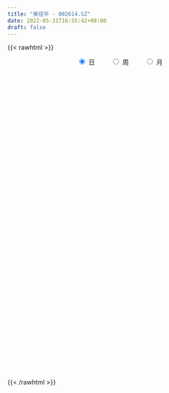 ```yaml
---
title: "奥佳华 - 002614.SZ"
date: 2022-05-31T16:55:42+08:00
draft: false
---
```

{{< rawhtml >}}
    <div style="text-align: center">
        <label style="padding: 1rem;"><input style="margin-right: .5rem" type="radio" name="period" value="D" checked onclick="period_change(this)">日</label>
        <label style="padding: 1rem;"><input style="margin-right: .5rem" type="radio" name="period" value="W" onclick="period_change(this)">周</label>
        <label style="padding: 1rem;"><input style="margin-right: .5rem" type="radio" name="period" value="M" onclick="period_change(this)">月</label>
    </div>
    <div id="chart" style="height: 700px;"></div> 
    <script type="text/javascript">
        const D_v = [51516.91,53398.23,68193.55,64692.44,48583.38,163886.85,151097.06,112701.0,107301.28,218787.84,115182.94,103708.82,97192.49,103940.55,154164.22,75100.57,95571.5,91355.43,123198.56,101485.16,179218.01,169782.7,394306.69,315150.46,219806.56,222566.42,186701.54,235138.9,170566.97,170158.69,104898.84,147258.91,213186.69,108700.97,103915.93,209056.5,174833.95,102468.85,137545.32,294042.04,158633.26,125524.93,123793.7,133792.5,161669.26,210548.99,147210.19,137206.49,140546.03,144910.82,133708.82,134359.73,191187.97,236053.65,128961.84,147399.89,158521.09,103867.26,173347.82,92528.08,61085.36,71955.39,103255.3,72164.12,43569.59,99623.94,98908.9,76818.96,46206.47,66964.9,101713.68,134972.16,93846.55,80646.0,78732.84,74612.4,61141.11,84321.13,62785.53,62782.49,51955.75,62654.89,92611.13,84050.93,58773.31,65501.9,42633.88,46638.8,66700.42,86074.58,70519.04,66648.87,33194.69,80019.84,70569.1,98892.05,56356.78,55273.32,44923.04,39323.94,56606.12,53820.03,51045.35,74138.86,92700.19,51815.0,266410.22,185224.18,81114.39,106926.06,95307.08,56082.26,73111.11,72924.89,55022.56,54200.0,59479.0,71129.24,59126.7,144194.75,137350.59,89130.71,82051.02,107978.58,100076.17,52033.4,59971.93,129535.38,77736.02,62869.29,53444.16,53297.42,55444.06,54065.17,80026.45,100549.69,95370.81,87932.84,86002.58,126152.48,66762.58,46616.06,48137.4,64244.65,64497.6,46383.48,49204.12,42563.25,35520.7,49225.51,236201.03,262799.77,110439.91,107552.76,108463.07,227369.73,125202.32,195175.63,99684.68,116510.76,62222.83,110288.2,99619.03,65027.31,84782.23,70445.29,58750.72,49935.12,50206.96,60069.0,36361.64,46080.39,34864.04,34608.0,30419.82,34908.85,67872.62,47267.57,23455.45,30826.01,29228.0,26576.0,69002.47,60091.85,61771.41,44249.66,51768.83,38910.93,55389.52,61342.43,31705.98,29128.0,34840.44,49357.98,59367.0,48257.92,33225.71,41711.5,28924.01,57175.52,56386.89,50927.55,41857.6,30154.31,40140.74,53551.12,35404.0,119079.28,74369.47,47576.0,51691.39,42369.06,34359.89,53317.97,50680.0,38777.0,55731.0,52460.25,49838.0,39989.65,33870.2,31051.31,37791.0,99253.15,56828.85,85463.87,120208.53,71855.58,73986.04,81952.17,146404.02,65928.58,57533.04,278700.73,160096.27,151833.2,114163.74,79796.0,70172.84,63973.0,112671.94,146432.93,109656.36,93587.1,142869.5,54341.52,86103.5,67107.31,76284.52,133929.19]
const D_histogram = [0.0,-0.0012252991,0.0152981195,0.0346677162,0.0467241061,0.150684421,0.172923044,0.1842254239,0.2061232523,0.2607284881,0.2480805915,0.2512216627,0.2555189727,0.233274536,0.2405625601,0.2303564293,0.2055066336,0.1483109253,0.0568899505,0.0139016692,0.0644122356,0.1122744326,0.2326248197,0.3337386679,0.3927260082,0.3751754008,0.3226402988,0.3000378031,0.2185527691,0.202386265,0.1752413884,0.1004001888,0.0215094362,-0.0219904314,-0.0760580921,-0.178650263,-0.2677276079,-0.3381276111,-0.4200503569,-0.5125651955,-0.5503135818,-0.5812688038,-0.6025616688,-0.6116137458,-0.6142010292,-0.6395103028,-0.6682742173,-0.6881697148,-0.6494409824,-0.6046715814,-0.5398539542,-0.4597175561,-0.362053996,-0.3026204946,-0.2443412182,-0.2034383383,-0.1092728647,-0.0325508548,0.0489715928,0.0878978753,0.1138774961,0.1356667107,0.1312205284,0.1336472978,0.1337980528,0.1032872253,0.1342987375,0.1477965858,0.152961432,0.1307454725,0.100849741,0.0422506814,0.0110943852,-0.0006406907,-0.005125663,0.0068781591,0.0261085394,0.0580288256,0.0844059293,0.0866584645,0.088242001,0.0805067045,0.077618647,0.0642011247,0.0515120334,0.0299802198,0.0095057346,0.0024369993,-0.0094063796,0.0028650612,-0.0036284732,-0.0289185622,-0.0264481086,-0.0171068245,-0.0002210716,-0.0244061389,-0.0182482154,-0.014891572,-0.0115820242,0.0056992868,0.0142071858,0.0093539971,0.0006671224,0.0238737345,0.0036476015,0.0021782742,-0.0705404255,-0.1334834145,-0.1540845399,-0.1313290319,-0.1272132356,-0.0984003926,-0.054781412,-0.0145036676,0.0191445057,0.0492868451,0.0792280109,0.1085310056,0.1221084232,0.1574501194,0.1937683798,0.201888046,0.1871398972,0.2057898531,0.2082331763,0.2023791695,0.1850181478,0.1910869979,0.1686232992,0.1352276138,0.1068757501,0.0940130446,0.0691611599,0.0459361878,0.0131587124,0.0043853049,0.0197224883,0.0327046512,0.0471570705,0.0604278551,0.0592015334,0.0463610796,0.0329605873,0.0056816679,-0.0270345939,-0.0349170335,-0.026741321,-0.026718106,-0.0342020194,-0.0176178492,0.0685971014,0.0977976331,0.1030383355,0.105062337,0.1121083165,0.1278291179,0.1238762293,0.1333632847,0.1233951128,0.0756279332,0.0483459731,0.0462960916,0.0151482563,0.0005841582,-0.0329708964,-0.0513678335,-0.088098264,-0.1065094069,-0.1356132682,-0.1628133016,-0.17471267,-0.2043094036,-0.2103705045,-0.1854962782,-0.1525796495,-0.118456963,-0.0912491459,-0.0880561885,-0.0814195121,-0.0740183943,-0.0614370734,-0.0467410572,-0.0436938756,-0.0141592199,0.0039961024,0.0171406322,0.0079539193,0.0024646395,-0.0151988105,-0.0290661092,-0.0256061017,-0.0243381508,-0.0275247648,-0.0480474208,-0.0800949612,-0.1076564727,-0.1030255531,-0.082532678,-0.0757541406,-0.1091333128,-0.0998433474,-0.0708396795,-0.0394478099,-0.0118098085,0.0126660777,0.032003746,0.0359554769,0.0478242948,0.0411540627,0.0323478136,0.0447481541,0.0543018991,0.0626785459,0.0752684271,0.0619834451,0.0471905057,0.0216542248,0.016519679,-0.0045181101,-0.0061074767,-0.0064820761,-0.0005214986,0.0127872312,0.0336698729,0.03351378,0.0514819591,0.0145291688,-0.0278715567,-0.047398878,-0.0569972798,-0.0406642552,-0.0193075337,-0.0106386309,0.0099543829,0.0116854865,0.0150190374,0.0326773343,0.0453972541,0.0462552726,0.040140727,0.0501917397,0.0543472845,0.058160998,0.0706560107,0.0447057036,0.0396002704,0.0471311107,0.0466871016,0.0553162355,0.0885501056]
const D_fast = [0.0,-0.0015316239,0.0188163245,0.0468528503,0.0705902667,0.2122216868,0.2776910708,0.3350498068,0.4084784482,0.5282658061,0.5776380574,0.6435845442,0.7117615974,0.7478357947,0.8152644588,0.8626474353,0.8891742981,0.869056321,0.7918578339,0.7523449699,0.8189585952,0.8948894003,1.0733959924,1.2579445076,1.4151133499,1.4913565927,1.5194815654,1.5718885205,1.5450416788,1.5794717409,1.5961372114,1.546396059,1.4728826655,1.42388519,1.3508030062,1.2035482696,1.0475390227,0.8926071168,0.7056717817,0.4850156442,0.3096888625,0.1334164396,-0.0385168426,-0.2004723561,-0.3566098968,-0.5417967461,-0.7376292149,-0.9295671411,-1.0531986543,-1.1595971486,-1.22974301,-1.264536001,-1.2573859398,-1.273607562,-1.2764135902,-1.2863702949,-1.2195230375,-1.1509387413,-1.0571733954,-0.9962726441,-0.9418236493,-0.8861177571,-0.8577588073,-0.8219202134,-0.7883199452,-0.7930089664,-0.7284227697,-0.677975775,-0.6345705708,-0.6241001622,-0.6287834584,-0.6768198477,-0.7052025476,-0.7170977962,-0.7228641843,-0.7091408223,-0.6833833072,-0.6369558146,-0.5894772285,-0.5655600773,-0.5419160405,-0.5295246608,-0.5130080567,-0.5103752978,-0.5101863807,-0.5242231394,-0.5423211909,-0.5487806763,-0.5629756501,-0.5499879441,-0.5573885967,-0.5899083263,-0.5940498999,-0.5889853219,-0.572154837,-0.6024414389,-0.6008455693,-0.6012118189,-0.6007977772,-0.5820916444,-0.570031949,-0.5725466384,-0.5810667325,-0.5518916868,-0.5712059195,-0.5721306782,-0.6624844843,-0.7587983269,-0.8179205872,-0.8279973373,-0.8556848498,-0.851472105,-0.8215484774,-0.7848966499,-0.7464623502,-0.7039982995,-0.654250131,-0.5978143849,-0.5537098615,-0.4790056354,-0.39424528,-0.3356536024,-0.3036167769,-0.2335193578,-0.1790177404,-0.1342769548,-0.1053834395,-0.05154284,-0.0318507139,-0.0314394959,-0.033072422,-0.0224318664,-0.0299934612,-0.0417343863,-0.0712221836,-0.0788992648,-0.0586314594,-0.0374731336,-0.0112314467,0.0171463017,0.0307203633,0.0294701794,0.0243098339,-0.0015486685,-0.0410235787,-0.0576352767,-0.0561448945,-0.0628012059,-0.0788356242,-0.0666559164,0.0367083097,0.0903582496,0.1213585359,0.1496481216,0.1847211802,0.2323992611,0.2594154298,0.3022433064,0.3231239127,0.2942637164,0.2790682496,0.288592391,0.2612316198,0.2468135613,0.2050157825,0.1737768871,0.1150218905,0.0699833959,0.0069762176,-0.0609271412,-0.1165046771,-0.1971787615,-0.2558324886,-0.2773323318,-0.2825606155,-0.2780521698,-0.2736566391,-0.2924777289,-0.3061959305,-0.3172994112,-0.3200773587,-0.3170666069,-0.3249428941,-0.2989480434,-0.2797936955,-0.2623640076,-0.2695622407,-0.2744353607,-0.2958985133,-0.3170323393,-0.3199738571,-0.324790444,-0.3348582492,-0.3673927604,-0.4194640411,-0.4739396708,-0.4950651394,-0.4952054338,-0.5073654316,-0.568027932,-0.5836988035,-0.5724050555,-0.5508751383,-0.5261895891,-0.4985471834,-0.4712085786,-0.4582679785,-0.4344430869,-0.4308248033,-0.4315440991,-0.40795672,-0.3848275002,-0.3607812169,-0.329374229,-0.3271633497,-0.3301586626,-0.3502813874,-0.3512860135,-0.37345333,-0.3765695658,-0.3785646842,-0.3727344814,-0.3562289438,-0.3269288338,-0.3187064818,-0.2878678129,-0.321188311,-0.3705569256,-0.4019339664,-0.4257816882,-0.4196147274,-0.4030848893,-0.3970756443,-0.3739940347,-0.3693415596,-0.3622532493,-0.3364256187,-0.3123563855,-0.2999345488,-0.2960139126,-0.273414965,-0.2556725991,-0.2373186361,-0.2071596208,-0.221933502,-0.2171388676,-0.1978252495,-0.1865974832,-0.1641392905,-0.108767894]
const D_slow = [0.0,-0.0003063248,0.0035182051,0.0121851341,0.0238661606,0.0615372659,0.1047680269,0.1508243829,0.2023551959,0.267537318,0.3295574658,0.3923628815,0.4562426247,0.5145612587,0.5747018987,0.632291006,0.6836676644,0.7207453958,0.7349678834,0.7384433007,0.7545463596,0.7826149677,0.8407711727,0.9242058397,1.0223873417,1.1161811919,1.1968412666,1.2718507174,1.3264889097,1.3770854759,1.420895823,1.4459958702,1.4513732293,1.4458756214,1.4268610984,1.3821985326,1.3152666306,1.2307347279,1.1257221386,0.9975808397,0.8600024443,0.7146852433,0.5640448262,0.4111413897,0.2575911324,0.0977135567,-0.0693549976,-0.2413974263,-0.4037576719,-0.5549255672,-0.6898890558,-0.8048184448,-0.8953319438,-0.9709870675,-1.032072372,-1.0829319566,-1.1102501728,-1.1183878865,-1.1061449883,-1.0841705194,-1.0557011454,-1.0217844677,-0.9889793357,-0.9555675112,-0.922117998,-0.8962961917,-0.8627215073,-0.8257723608,-0.7875320028,-0.7548456347,-0.7296331995,-0.7190705291,-0.7162969328,-0.7164571055,-0.7177385212,-0.7160189815,-0.7094918466,-0.6949846402,-0.6738831579,-0.6522185418,-0.6301580415,-0.6100313654,-0.5906267036,-0.5745764225,-0.5616984141,-0.5542033592,-0.5518269255,-0.5512176757,-0.5535692706,-0.5528530053,-0.5537601236,-0.5609897641,-0.5676017913,-0.5718784974,-0.5719337653,-0.5780353,-0.5825973539,-0.5863202469,-0.5892157529,-0.5877909312,-0.5842391348,-0.5819006355,-0.5817338549,-0.5757654213,-0.5748535209,-0.5743089524,-0.5919440588,-0.6253149124,-0.6638360474,-0.6966683053,-0.7284716142,-0.7530717124,-0.7667670654,-0.7703929823,-0.7656068559,-0.7532851446,-0.7334781419,-0.7063453905,-0.6758182847,-0.6364557548,-0.5880136599,-0.5375416484,-0.4907566741,-0.4393092108,-0.3872509167,-0.3366561243,-0.2904015874,-0.2426298379,-0.2004740131,-0.1666671097,-0.1399481721,-0.116444911,-0.099154621,-0.0876705741,-0.084380896,-0.0832845697,-0.0783539477,-0.0701777849,-0.0583885172,-0.0432815535,-0.0284811701,-0.0168909002,-0.0086507534,-0.0072303364,-0.0139889849,-0.0227182432,-0.0294035735,-0.0360831,-0.0446336048,-0.0490380671,-0.0318887918,-0.0074393835,0.0183202004,0.0445857846,0.0726128637,0.1045701432,0.1355392005,0.1688800217,0.1997287999,0.2186357832,0.2307222765,0.2422962994,0.2460833635,0.246229403,0.2379866789,0.2251447206,0.2031201546,0.1764928028,0.1425894858,0.1018861604,0.0582079929,0.007130642,-0.0454619841,-0.0918360537,-0.129980966,-0.1595952068,-0.1824074932,-0.2044215404,-0.2247764184,-0.243281017,-0.2586402853,-0.2703255496,-0.2812490185,-0.2847888235,-0.2837897979,-0.2795046399,-0.27751616,-0.2769000002,-0.2806997028,-0.2879662301,-0.2943677555,-0.3004522932,-0.3073334844,-0.3193453396,-0.3393690799,-0.3662831981,-0.3920395863,-0.4126727558,-0.431611291,-0.4588946192,-0.483855456,-0.5015653759,-0.5114273284,-0.5143797805,-0.5112132611,-0.5032123246,-0.4942234554,-0.4822673817,-0.471978866,-0.4638919126,-0.4527048741,-0.4391293993,-0.4234597628,-0.4046426561,-0.3891467948,-0.3773491684,-0.3719356122,-0.3678056924,-0.3689352199,-0.3704620891,-0.3720826081,-0.3722129828,-0.369016175,-0.3605987068,-0.3522202618,-0.339349772,-0.3357174798,-0.342685369,-0.3545350885,-0.3687844084,-0.3789504722,-0.3837773556,-0.3864370134,-0.3839484176,-0.381027046,-0.3772722867,-0.3691029531,-0.3577536396,-0.3461898214,-0.3361546396,-0.3236067047,-0.3100198836,-0.2954796341,-0.2778156314,-0.2666392055,-0.2567391379,-0.2449563603,-0.2332845849,-0.219455526,-0.1973179996]
const D_data = [['2021-05-20', 14.8968, 15.0896, 14.8004, 15.35],['2021-05-21', 15.0993, 15.0704, 14.9836, 15.6682],['2021-05-24', 14.945, 15.3403, 14.704, 15.3789],['2021-05-25', 15.35, 15.4946, 15.1668, 15.6007],['2021-05-26', 15.6971, 15.5235, 15.4657, 15.9092],['2021-05-27', 15.4464, 17.0759, 15.3403, 17.0759],['2021-05-28', 17.1627, 16.5359, 16.4492, 17.2398],['2021-05-31', 16.642, 16.6516, 16.5166, 16.8927],['2021-06-01', 16.7288, 17.0566, 16.5552, 17.1627],['2021-06-02', 16.9313, 17.8954, 16.8734, 18.3775],['2021-06-03', 17.7894, 17.4133, 16.9313, 17.8954],['2021-06-04', 17.1723, 17.8376, 17.1723, 17.9822],['2021-06-07', 17.8376, 18.1365, 17.7412, 18.7439],['2021-06-08', 18.1269, 18.0208, 17.5291, 18.3679],['2021-06-09', 18.1172, 18.6186, 17.8665, 19.1875],['2021-06-10', 18.5897, 18.6668, 18.2811, 18.8693],['2021-06-11', 18.6186, 18.6572, 18.4354, 18.8982],['2021-06-15', 18.5704, 18.2715, 18.1751, 18.8886],['2021-06-16', 18.2522, 17.6255, 17.5483, 18.4161],['2021-06-17', 17.5676, 18.0015, 17.3651, 18.4932],['2021-06-18', 18.1943, 19.3321, 18.0208, 19.8046],['2021-06-21', 19.1489, 19.7467, 18.8982, 20.0745],['2021-06-22', 19.6696, 21.3665, 19.496, 21.7233],['2021-06-23', 21.3665, 22.0801, 21.2123, 22.5139],['2021-06-24', 22.0897, 22.4175, 21.7137, 22.8128],['2021-06-25', 22.1765, 22.0318, 21.4051, 22.3693],['2021-06-28', 22.6586, 21.8486, 21.4051, 23.0925],['2021-06-29', 22.1861, 22.4464, 22.1861, 23.1889],['2021-06-30', 22.4561, 21.8197, 21.5208, 22.755],['2021-07-01', 21.9258, 22.7357, 21.7908, 23.5842],['2021-07-02', 22.6875, 22.8321, 21.9354, 23.131],['2021-07-05', 22.5043, 22.2729, 21.6944, 22.7164],['2021-07-06', 22.3211, 22.0608, 21.0966, 22.485],['2021-07-07', 22.3886, 22.379, 21.6847, 22.6104],['2021-07-08', 22.5718, 22.1475, 21.7715, 22.5718],['2021-07-09', 21.8004, 21.2123, 20.7109, 21.9836],['2021-07-12', 21.4919, 20.8748, 20.2481, 21.5401],['2021-07-13', 20.682, 20.6145, 20.2481, 21.058],['2021-07-14', 20.5277, 19.9203, 19.7756, 20.6338],['2021-07-15', 19.6117, 19.091, 18.9464, 20.2481],['2021-07-16', 19.4864, 19.1296, 18.7729, 19.5731],['2021-07-19', 19.12, 18.6861, 18.5125, 19.2839],['2021-07-20', 18.6572, 18.2811, 18.1269, 18.6861],['2021-07-21', 18.6572, 17.934, 17.799, 18.6764],['2021-07-22', 17.799, 17.5387, 17.2976, 17.9533],['2021-07-23', 17.5965, 16.6998, 16.6324, 17.7122],['2021-07-26', 16.7288, 15.9863, 15.7935, 16.777],['2021-07-27', 16.2563, 15.3982, 15.2921, 16.4877],['2021-07-28', 15.4078, 15.6007, 14.9064, 15.7646],['2021-07-29', 15.8128, 15.3307, 15.0993, 15.8128],['2021-07-30', 15.3307, 15.3307, 14.9064, 15.6489],['2021-08-02', 15.2728, 15.4078, 14.7811, 15.4946],['2021-08-03', 15.2632, 15.6585, 15.08, 15.9863],['2021-08-04', 15.7357, 15.2053, 15.0993, 16.2852],['2021-08-05', 15.0607, 15.1475, 14.9354, 15.4464],['2021-08-06', 15.0704, 14.8679, 14.7136, 15.08],['2021-08-09', 14.8004, 15.6199, 14.7811, 15.7839],['2021-08-10', 15.5525, 15.6489, 15.2921, 15.8031],['2021-08-11', 15.6874, 15.9863, 15.4946, 16.3335],['2021-08-12', 15.9092, 15.6778, 15.6392, 16.0249],['2021-08-13', 15.6199, 15.6199, 15.3885, 15.7067],['2021-08-16', 15.6199, 15.6489, 15.485, 15.7935],['2021-08-17', 15.7067, 15.3307, 15.3307, 15.7646],['2021-08-18', 15.3114, 15.3789, 15.2053, 15.4368],['2021-08-19', 15.3789, 15.3307, 15.1957, 15.5717],['2021-08-20', 15.3114, 14.8293, 14.5401, 15.3114],['2021-08-23', 14.8775, 15.5717, 14.8293, 15.6392],['2021-08-24', 15.5621, 15.4657, 15.2632, 15.7453],['2021-08-25', 15.35, 15.4175, 15.2536, 15.5525],['2021-08-26', 15.3596, 15.0318, 14.9932, 15.3596],['2021-08-27', 15.0221, 14.7811, 14.675, 15.1089],['2021-08-30', 14.7522, 14.1351, 14.1062, 14.7618],['2021-08-31', 14.434, 14.1544, 14.0387, 14.5883],['2021-09-01', 14.0001, 14.1833, 13.8555, 14.2894],['2021-09-02', 14.1737, 14.1254, 13.923, 14.1833],['2021-09-03', 14.0676, 14.2508, 14.0001, 14.5111],['2021-09-06', 14.2412, 14.3376, 14.1351, 14.4147],['2021-09-07', 14.5208, 14.569, 14.4243, 14.6943],['2021-09-08', 14.6365, 14.6172, 14.5111, 14.7522],['2021-09-09', 14.5593, 14.3665, 14.2797, 14.569],['2021-09-10', 14.3183, 14.3472, 14.2412, 14.4822],['2021-09-13', 14.4243, 14.1929, 14.029, 14.434],['2021-09-14', 14.1351, 14.2026, 14.0772, 14.7232],['2021-09-15', 14.2026, 14.0001, 13.9326, 14.2026],['2021-09-16', 13.9326, 13.9037, 13.8844, 14.0772],['2021-09-17', 13.8844, 13.653, 13.5373, 13.923],['2021-09-22', 13.4023, 13.4891, 13.3059, 13.6433],['2021-09-23', 13.4987, 13.5084, 13.4698, 13.6916],['2021-09-24', 13.5855, 13.3155, 13.2866, 13.5855],['2021-09-27', 13.2866, 13.5373, 13.1613, 13.6916],['2021-09-28', 13.5373, 13.2384, 13.0938, 13.5759],['2021-09-29', 13.1034, 12.8238, 12.8045, 13.1709],['2021-09-30', 12.8624, 13.007, 12.8141, 13.0166],['2021-10-08', 12.9877, 13.0263, 12.9106, 13.3541],['2021-10-11', 12.8238, 13.1034, 12.6792, 13.2384],['2021-10-12', 13.0745, 12.4767, 12.3417, 13.0745],['2021-10-13', 12.496, 12.7081, 12.496, 12.8141],['2021-10-14', 12.6888, 12.602, 12.467, 12.8045],['2021-10-15', 12.602, 12.5249, 12.361, 12.6792],['2021-10-18', 12.4381, 12.6695, 12.3995, 12.6792],['2021-10-19', 12.6117, 12.5538, 12.467, 12.6695],['2021-10-20', 12.5056, 12.3224, 12.2453, 12.5345],['2021-10-21', 12.3224, 12.1585, 12.1006, 12.3706],['2021-10-22', 12.1488, 12.5249, 12.1296, 12.7177],['2021-10-25', 12.4477, 11.9174, 11.8114, 12.5056],['2021-10-26', 11.9174, 12.0139, 11.9078, 12.1874],['2021-10-27', 11.5896, 10.8086, 10.8086, 11.6957],['2021-10-28', 10.799, 10.394, 10.3072, 10.8086],['2021-10-29', 10.4133, 10.4904, 10.2976, 10.5869],['2021-11-01', 10.4808, 10.8279, 10.3747, 10.934],['2021-11-02', 10.8954, 10.4615, 10.3747, 10.9436],['2021-11-03', 10.5772, 10.664, 10.4229, 10.6833],['2021-11-04', 10.6833, 10.8761, 10.6351, 11.0304],['2021-11-05', 10.8761, 10.9243, 10.8279, 11.1461],['2021-11-08', 10.9147, 10.934, 10.7797, 11.0786],['2021-11-09', 10.9918, 10.9822, 10.799, 11.0304],['2021-11-10', 10.9532, 11.0882, 10.7411, 11.0882],['2021-11-11', 11.1268, 11.2136, 11.0207, 11.31],['2021-11-12', 11.1364, 11.1268, 10.934, 11.2039],['2021-11-15', 11.1364, 11.551, 11.1172, 11.7439],['2021-11-16', 11.7246, 11.8114, 11.445, 12.0139],['2021-11-17', 11.821, 11.6571, 11.5703, 11.9078],['2021-11-18', 11.5703, 11.4353, 11.3968, 11.7535],['2021-11-19', 11.4353, 11.956, 11.3389, 12.1296],['2021-11-22', 12.0524, 11.9174, 11.8885, 12.226],['2021-11-23', 11.8982, 11.9174, 11.7825, 11.9946],['2021-11-24', 11.9367, 11.821, 11.7825, 11.9849],['2021-11-25', 11.9946, 12.1971, 11.9174, 12.4092],['2021-11-26', 12.1392, 11.9078, 11.8499, 12.1392],['2021-11-29', 11.8114, 11.715, 11.6089, 11.9078],['2021-11-30', 11.8596, 11.686, 11.6089, 11.8982],['2021-12-01', 11.6282, 11.8307, 11.6185, 11.956],['2021-12-02', 11.8692, 11.6282, 11.5993, 11.9078],['2021-12-03', 11.6475, 11.551, 11.445, 11.7825],['2021-12-06', 11.551, 11.2907, 11.2811, 11.5993],['2021-12-07', 11.31, 11.4739, 11.31, 11.7342],['2021-12-08', 11.4836, 11.7921, 11.3582, 11.9174],['2021-12-09', 11.7439, 11.8499, 11.7246, 11.9657],['2021-12-10', 11.8692, 11.9657, 11.8114, 12.1488],['2021-12-13', 11.9657, 12.0621, 11.9657, 12.5056],['2021-12-14', 12.0524, 11.956, 11.8789, 12.0524],['2021-12-15', 11.9367, 11.8114, 11.7921, 12.0139],['2021-12-16', 11.8114, 11.7632, 11.6764, 11.8114],['2021-12-17', 11.686, 11.4932, 11.4836, 11.7825],['2021-12-20', 11.4546, 11.2521, 11.2039, 11.5221],['2021-12-21', 11.2329, 11.4257, 11.2329, 11.4353],['2021-12-22', 11.5125, 11.5993, 11.3871, 11.7053],['2021-12-23', 11.6089, 11.4932, 11.445, 11.6282],['2021-12-24', 11.5125, 11.3486, 11.2811, 11.5125],['2021-12-27', 11.3679, 11.6475, 11.2811, 11.6764],['2021-12-28', 11.5703, 12.8141, 11.5318, 12.8141],['2021-12-29', 12.9684, 12.4767, 12.4285, 13.113],['2021-12-30', 12.5538, 12.3513, 12.2356, 12.5635],['2021-12-31', 12.3513, 12.4188, 12.226, 12.5152],['2022-01-04', 12.4188, 12.602, 12.3031, 12.6502],['2022-01-05', 12.6117, 12.8816, 12.3128, 13.0166],['2022-01-06', 12.7949, 12.7852, 12.6309, 12.9781],['2022-01-07', 12.6888, 13.0938, 12.5924, 13.3734],['2022-01-10', 13.0841, 12.9781, 12.7756, 13.0841],['2022-01-11', 12.9781, 12.4574, 12.4381, 13.0166],['2022-01-12', 12.4477, 12.5924, 12.3995, 12.6984],['2022-01-13', 12.5345, 12.9009, 12.4188, 12.9684],['2022-01-14', 12.7466, 12.5056, 12.3899, 12.7756],['2022-01-17', 12.4477, 12.6309, 12.3899, 12.6792],['2022-01-18', 12.5442, 12.2838, 12.1971, 12.6117],['2022-01-19', 12.1874, 12.332, 12.0621, 12.3995],['2022-01-20', 12.3417, 11.9271, 11.9078, 12.361],['2022-01-21', 11.9078, 11.956, 11.6764, 12.0524],['2022-01-24', 11.9464, 11.6185, 11.5993, 11.9464],['2022-01-25', 11.6089, 11.3871, 11.2907, 11.7053],['2022-01-26', 11.4739, 11.3486, 11.2425, 11.5607],['2022-01-27', 11.2907, 10.8665, 10.8665, 11.3679],['2022-01-28', 10.934, 10.8954, 10.7604, 11.069],['2022-02-07', 11.1075, 11.1654, 10.905, 11.2618],['2022-02-08', 11.2907, 11.2714, 11.04, 11.3486],['2022-02-09', 11.2618, 11.3389, 11.1461, 11.3679],['2022-02-10', 11.4064, 11.31, 11.1557, 11.4064],['2022-02-11', 11.2521, 10.9918, 10.9436, 11.3004],['2022-02-14', 10.905, 10.9629, 10.8665, 11.0882],['2022-02-15', 10.9725, 10.9147, 10.7893, 11.0304],['2022-02-16', 10.9243, 10.9436, 10.8472, 11.0015],['2022-02-17', 10.9436, 10.9629, 10.8568, 11.0111],['2022-02-18', 10.8761, 10.7893, 10.6061, 10.9147],['2022-02-21', 10.8086, 11.1461, 10.7026, 11.2329],['2022-02-22', 11.4353, 11.0882, 10.9822, 11.4739],['2022-02-23', 11.0015, 11.0786, 10.9243, 11.1268],['2022-02-24', 11.069, 10.7797, 10.664, 11.1461],['2022-02-25', 10.799, 10.7508, 10.7218, 10.9532],['2022-02-28', 10.7026, 10.4904, 10.4133, 10.799],['2022-03-01', 10.4904, 10.394, 10.2976, 10.5965],['2022-03-02', 10.3362, 10.5194, 10.2783, 10.5386],['2022-03-03', 10.5772, 10.4422, 10.394, 10.5869],['2022-03-04', 10.4326, 10.3169, 10.2976, 10.4326],['2022-03-07', 10.2687, 9.9601, 9.9216, 10.2783],['2022-03-08', 9.9408, 9.5744, 9.507, 9.9601],['2022-03-09', 9.5841, 9.343, 8.8802, 9.6612],['2022-03-10', 9.5166, 9.5455, 9.4973, 9.6805],['2022-03-11', 9.5455, 9.6805, 9.2755, 9.6902],['2022-03-14', 9.5552, 9.4587, 9.4587, 9.6805],['2022-03-15', 9.372, 8.7452, 8.7452, 9.4491],['2022-03-16', 8.9188, 9.0634, 8.5717, 9.1116],['2022-03-17', 9.2563, 9.2755, 9.1309, 9.4298],['2022-03-18', 9.2755, 9.3527, 9.1984, 9.3913],['2022-03-21', 9.4009, 9.372, 9.2273, 9.4298],['2022-03-22', 9.3623, 9.4009, 9.2177, 9.4973],['2022-03-23', 9.4009, 9.4009, 9.3045, 9.4202],['2022-03-24', 9.372, 9.2273, 9.2177, 9.372],['2022-03-25', 9.3527, 9.3334, 9.3045, 9.8637],['2022-03-28', 9.1888, 9.0827, 8.967, 9.2948],['2022-03-29', 9.1695, 8.9766, 8.967, 9.1888],['2022-03-30', 9.1116, 9.2177, 8.9766, 9.2466],['2022-03-31', 9.1888, 9.2177, 9.1598, 9.3623],['2022-04-01', 9.2081, 9.237, 9.0345, 9.2755],['2022-04-06', 9.237, 9.343, 9.2273, 9.478],['2022-04-07', 9.3141, 9.0152, 8.9863, 9.4105],['2022-04-08', 9.0634, 8.9092, 8.8417, 9.0634],['2022-04-11', 8.9477, 8.6392, 8.591, 8.9766],['2022-04-12', 8.6392, 8.7742, 8.4271, 8.7935],['2022-04-13', 8.7742, 8.456, 8.4078, 8.7742],['2022-04-14', 8.5235, 8.5813, 8.4753, 8.6874],['2022-04-15', 8.5235, 8.5331, 8.4367, 8.591],['2022-04-18', 8.5138, 8.5717, 8.3596, 8.6392],['2022-04-19', 8.5524, 8.6681, 8.5331, 8.7452],['2022-04-20', 8.6585, 8.8224, 8.6295, 9.0538],['2022-04-21', 8.832, 8.591, 8.562, 8.9188],['2022-04-22', 8.5524, 8.8513, 8.3981, 8.967],['2022-04-25', 8.7549, 8.0896, 8.0221, 8.8224],['2022-04-26', 8.0607, 7.7521, 7.7136, 8.1185],['2022-04-27', 7.6268, 7.7907, 7.3568, 7.8485],['2022-04-28', 7.7136, 7.7425, 7.6557, 8.1474],['2022-04-29', 7.7714, 7.9932, 7.7714, 8.1667],['2022-05-05', 8.0028, 8.0799, 7.8293, 8.1571],['2022-05-06', 8.1185, 7.9353, 7.8968, 8.2342],['2022-05-09', 8.2149, 8.1089, 7.9546, 8.726],['2022-05-10', 7.8582, 7.8871, 7.7136, 7.9257],['2022-05-11', 7.8582, 7.8775, 7.8389, 8.1764],['2022-05-12', 7.8775, 8.0799, 7.8003, 8.1089],['2022-05-13', 8.0799, 8.0799, 7.9642, 8.2631],['2022-05-16', 8.0992, 7.9546, 7.8871, 8.1667],['2022-05-17', 7.916, 7.8389, 7.7425, 7.9932],['2022-05-18', 7.9064, 8.0414, 7.8196, 8.0799],['2022-05-19', 7.9932, 8.0028, 7.8582, 8.1667],['2022-05-20', 8.0221, 8.0221, 7.9642, 8.0799],['2022-05-23', 8.0317, 8.186, 8.0028, 8.2246],['2022-05-24', 8.186, 7.675, 7.6653, 8.2535],['2022-05-25', 7.7136, 7.8485, 7.675, 7.8485],['2022-05-26', 7.8871, 8.0125, 7.7425, 8.051],['2022-05-27', 8.0607, 7.9353, 7.8582, 8.0992],['2022-05-30', 7.9642, 8.0799, 7.8678, 8.1185],['2022-05-31', 8.14, 8.53, 8.08, 8.57]]
const W_v = [193061.77,150445.68,138188.1,222418.31,103715.6,63508.73,139077.45,156220.03,255155.63,216259.45,195511.09,216544.93,160488.54,175285.88,179729.07,164464.22,152478.81,102157.73,107469.51,113493.03,149419.22,186492.0,248827.61,264982.65,246301.93,151327.06,128887.13,193255.19,110073.09,42122.0,28571.43,184275.8,166172.3,132070.56,120851.19,152321.32,86852.13,102801.83,78417.15,127240.75,125410.19,207443.02,327256.9,185593.25,272572.35,412309.48,162398.42,152302.43,172395.46,193229.59,126445.13,148736.59,131666.92,227470.99,183670.48,104441.97,81897.35,86112.56,57740.66,117360.87,99245.11,115500.4,189000.47,176122.84,163250.39,188488.51,138045.93,131473.4,129887.71,124845.93,141061.79,126866.45,102169.55,79707.16,53652.23,91939.16,131984.18,155180.97,248369.73,225688.24,178793.99,418155.4,414762.92,351764.27,206093.32,217456.1,147744.97,222688.87,149336.72,172845.24,78090.73,199443.18,249261.57,145527.93,118875.38,141768.39,153027.37,163685.53,215287.07,190271.13,142723.21,137126.99,106443.31,125443.26,170322.27,279757.38,295297.62,570761.52,423033.35,371239.09,398678.24,324688.1600000001,39587.3,163769.44,215327.49,272025.31,382556.59,293355.45,361026.46,541291.76,944889.25,423703.85,567897.03,578824.4300000001,304023.37,416955.95,571297.0,326419.37,293379.06,1017155.24,1035373.77,651824.6900000001,2019592.6899999999,2566478.8100000005,3402277.8700000001,2582739.7999999998,2262526.25,1636349.8299999998,1037920.2,896001.89,663873.1899999999,414566.71,282837.91,294424.71,280142.28,255095.02,414467.24,414009.52,341424.0499999999,775778.62,1541933.8200000001,1823336.6400000001,1262742.4199999999,689824.7400000001,573834.9500000001,1212559.3400000001,934784.2,570869.2000000001,1002332.8,1187129.1899999999,723269.04,511054.26,502230.25,377107.78,132940.7,872551.2,610381.64,551966.1499999999,613093.65,513883.09,622687.6099999999,446403.55,416556.19,382975.05,406019.82,350797.84,321376.14,599634.22,964880.7200000001,675042.1499999999,629422.0,1010025.4299999999,353893.67,175909.4,530737.66,586640.71,387016.94,432765.48,1108095.96,744909.64,535458.7999999999,708271.55,495685.15,506568.22,229062.15,432923.24,253970.03,496453.28,657681.8800000001,525969.3300000001,495257.16,1321612.8300000001,867464.9400000001,782119.0,867523.42,755329.38,703582.3500000001,837963.08,589349.61,390568.34,390612.91,462809.9500000001,322986.01,363592.16,155973.1,256437.18,80019.84,326014.29,274934.3,677263.98,404351.4,298957.5,560705.65,419352.9,279120.1,449882.3700000001,351913.17,238169.15,766218.9800000001,656210.75,488325.5,328940.6699999999,227582.03,215076.86,179087.93,256792.68,212406.37,231920.11,235271.57,278329.45,250365.81,142774.97,231889.1,310388.18,494406.34,123461.62,784589.9399999999,502907.0699999999,444008.93,210213.71]
const W_histogram = [0.0,0.0105235328,-0.0138652838,-0.052974301,-0.0699038845,-0.087092776,-0.0904726019,-0.1117193187,-0.0878237019,-0.044874031,0.0254126119,0.1137752933,0.1635401254,0.2264829865,0.168142632,0.157508719,0.0763917125,0.0271043327,0.0061347939,0.0139423967,0.0796977982,0.1272696615,0.1723519623,0.1751079394,0.2098542653,0.2383818474,0.2399130289,0.1613230927,0.0544038986,0.0270110672,0.0350561248,0.1063311015,0.2033094907,0.2693377396,0.2001981799,0.2190888523,0.207464515,0.1721662577,0.0696893466,0.0864556259,0.152328224,0.2270423939,0.2326966526,0.1421954237,0.0782919698,-0.0372384344,-0.2067407442,-0.3020271683,-0.3410032028,-0.3107343161,-0.241465308,-0.2107446499,-0.202379836,-0.4012634964,-0.5460091346,-0.6409379866,-0.6324158578,-0.5680454634,-0.5130485174,-0.5484565392,-0.4929201167,-0.4050862479,-0.4857166411,-0.518578274,-0.5438537989,-0.4008618123,-0.220658631,-0.0284306883,0.0479563368,0.1063606604,0.1631127834,0.2013852101,0.1586521267,0.1375051255,0.1036626222,0.143881092,0.1570031781,0.1297726336,0.1083439273,0.1671988034,0.224744333,0.2473908044,0.2687356219,0.4279256331,0.5437764588,0.6116340733,0.6797057223,0.5865491227,0.4604933419,0.2858967401,0.2092071454,0.0540990446,-0.0687239323,-0.2034916124,-0.2691858911,-0.375195293,-0.3943216119,-0.3476321479,-0.3092027072,-0.2353129378,-0.2276033654,-0.2334925872,-0.2116264215,-0.2669544752,-0.3630221544,-0.4368138637,-0.4327035448,-0.4735217182,-0.4317611924,-0.3459436605,-0.2698924714,-0.2511910924,-0.2298507125,-0.2003609373,-0.1727620343,-0.1533108295,-0.1484945737,-0.1569070138,-0.1793025836,-0.1143594869,-0.0639905176,-0.0140189975,0.052612068,0.1473362352,0.178749658,0.2464057861,0.3179024775,0.3300319406,0.2746154268,0.3250606126,0.2571027614,0.2803756627,0.4074088023,0.4589695646,0.5203268607,0.3707433069,0.3570588864,0.2530030571,0.1249493785,-0.0276721026,-0.1480423688,-0.2291509996,-0.2454263557,-0.2556907487,-0.2722922661,-0.248272432,-0.1870088649,-0.1281613128,-0.0875267213,0.0280342904,0.1499743974,0.3030339445,0.3574497138,0.3633010357,0.4089200966,0.5305586898,0.6336106733,0.7230040267,0.8247078658,0.8241381718,0.6439448726,0.5054664671,0.4077035774,0.2961196274,0.294113158,0.1244290653,-0.0462183124,-0.1425139987,-0.1620479074,-0.1882990431,-0.1830998364,-0.2263665847,-0.2494592836,-0.347007014,-0.3613769184,-0.3450036048,-0.3287825367,-0.376849946,-0.2447767992,-0.1313134589,-0.0925989281,-0.1388342728,-0.1787383779,-0.1384145086,-0.1251829278,-0.0404617122,-0.0851701871,-0.0385758694,0.1505633474,0.245868449,0.3560078128,0.3570066841,0.3407246068,0.3026859537,0.1809603369,0.1247435836,0.0470275236,0.0834751844,0.178924217,0.2751762701,0.3570243509,0.5539579643,0.6902235216,0.6253019637,0.4067171288,0.0801996053,-0.2293428433,-0.4536582498,-0.5342363363,-0.6177261142,-0.6498780555,-0.6774522696,-0.6591731865,-0.6620642207,-0.6537999826,-0.6356362062,-0.5898515926,-0.5610403448,-0.511101106,-0.5792092835,-0.5588892948,-0.4977030377,-0.3729811842,-0.2701180941,-0.2054263839,-0.1183474654,-0.0781507929,-0.0483422465,0.0510284903,0.1634532372,0.1971794777,0.1818249837,0.103487302,0.0633807377,0.0301195923,0.0132900753,-0.0176219794,-0.0686231478,-0.1096916807,-0.1224439911,-0.1214210118,-0.1263082384,-0.1374381823,-0.1072756369,-0.1276371447,-0.127240961,-0.1006419421,-0.0717011702,-0.0444970466,0.02378565]
const W_fast = [0.0,0.013154416,-0.0147007216,-0.067053314,-0.1014588686,-0.1404209541,-0.1664189305,-0.2155954769,-0.2136557856,-0.1819246225,-0.1052848267,0.0115216781,0.1021715416,0.2217351493,0.2054304527,0.2341737195,0.1721546412,0.1296433445,0.1102075042,0.1215007062,0.2071805572,0.2865698359,0.3747401273,0.4212730892,0.5084829815,0.5966060254,0.6581154641,0.6198563012,0.5265380817,0.5058980171,0.5227071059,0.620564858,0.7683706199,0.9017333037,0.882643289,0.9563061744,0.9965479659,1.004291273,0.9192366985,0.9576168844,1.0615715384,1.1930463068,1.2568747287,1.2019223557,1.1575918943,1.0327518815,0.8115643857,0.6407711694,0.5165443343,0.4691296419,0.478032323,0.4560668187,0.4138366735,0.114637139,-0.1666107828,-0.4217741314,-0.5713559672,-0.6489969385,-0.722262122,-0.8947842785,-0.9624778852,-0.9759155783,-1.1779751319,-1.3404813333,-1.5017203078,-1.4589437744,-1.3339052508,-1.1487849801,-1.0604088709,-0.9754143822,-0.8778840633,-0.7892653341,-0.7923353858,-0.7791061057,-0.7870329534,-0.7108442106,-0.65847133,-0.6532587161,-0.6476014406,-0.5469468636,-0.4332152508,-0.3487210783,-0.2601923553,0.0059790641,0.2577740046,0.4785401373,0.716538217,0.770018898,0.7590864527,0.655964036,0.6315762276,0.4899928879,0.3499889279,0.1643483447,0.0313575932,-0.1684506319,-0.2861573538,-0.3263759268,-0.3652471628,-0.350185628,-0.3993768969,-0.4636392655,-0.4946797051,-0.6167463777,-0.8035695954,-0.9865647707,-1.090630338,-1.2498289409,-1.3160087132,-1.3166770964,-1.3080990252,-1.3521954192,-1.3883177175,-1.4089181766,-1.4245097822,-1.4433862847,-1.4756936724,-1.5233328659,-1.5905540817,-1.5542008567,-1.5198295168,-1.473362746,-1.3935786635,-1.2620204375,-1.1859196002,-1.0566620256,-0.9056897148,-0.8110522665,-0.7978149237,-0.6661045847,-0.6697867455,-0.5764199285,-0.3475345884,-0.1812314349,0.0102075764,-0.0466901507,0.0288901503,-0.0119149147,-0.1087312487,-0.2682707553,-0.4256516138,-0.5640479945,-0.6416799395,-0.7158670197,-0.8005416036,-0.8385898776,-0.8240785267,-0.7972713027,-0.7785183916,-0.6559488072,-0.4965151009,-0.2676970677,-0.1239188699,-0.0272422892,0.1206067959,0.3748850615,0.6363397133,0.9064840735,1.214364879,1.419829728,1.400622647,1.3885108582,1.3926738629,1.3551198197,1.4266416397,1.2880648134,1.1058628576,0.9739386716,0.9138927861,0.8405668895,0.7999911371,0.7001327426,0.6146752228,0.430375739,0.325661605,0.2557840174,0.1898094514,0.0475295555,0.1184085025,0.1990434781,0.2146082768,0.1336643639,0.0490756644,0.0547959065,0.0367317554,0.111337543,0.0453365213,0.0822868716,0.3090669253,0.4658391392,0.6649804561,0.7552309984,0.8241300729,0.8617629082,0.7852773756,0.7602465182,0.6942873391,0.751603796,0.8917838828,1.0568300035,1.2279341721,1.5633572765,1.8721787142,1.9635826472,1.8466770945,1.5402094724,1.1733313129,0.8356013439,0.6214641734,0.3835428669,0.1889214118,-0.0080158697,-0.1545300832,-0.3229371726,-0.4781229301,-0.6188682054,-0.7205464899,-0.8319953283,-0.909831366,-1.1227418644,-1.2421441994,-1.3053837017,-1.2739071443,-1.2385735777,-1.2252384634,-1.1677464113,-1.147087437,-1.1293644522,-1.0172365928,-0.8639485367,-0.7809274268,-0.7508256748,-0.803291531,-0.8275529108,-0.8532841582,-0.8667911564,-0.902108706,-0.9702656612,-1.0387571144,-1.0821204225,-1.1114526962,-1.1479169824,-1.1934064718,-1.1900628356,-1.2423336297,-1.2737476862,-1.2723091529,-1.2612936735,-1.2452138115,-1.1709847025]
const W_slow = [0.0,0.0026308832,-0.0008354378,-0.014079013,-0.0315549841,-0.0533281781,-0.0759463286,-0.1038761583,-0.1258320838,-0.1370505915,-0.1306974385,-0.1022536152,-0.0613685839,-0.0047478372,0.0372878208,0.0766650005,0.0957629286,0.1025390118,0.1040727103,0.1075583095,0.127482759,0.1593001744,0.202388165,0.2461651498,0.2986287162,0.358224178,0.4182024352,0.4585332084,0.4721341831,0.4788869499,0.4876509811,0.5142337565,0.5650611292,0.6323955641,0.682445109,0.7372173221,0.7890834509,0.8321250153,0.8495473519,0.8711612584,0.9092433144,0.9660039129,1.024178076,1.059726932,1.0792999244,1.0699903158,1.0183051298,0.9427983377,0.857547537,0.779863958,0.719497631,0.6668114685,0.6162165095,0.5159006354,0.3793983518,0.2191638551,0.0610598907,-0.0809514752,-0.2092136045,-0.3463277393,-0.4695577685,-0.5708293305,-0.6922584907,-0.8219030592,-0.957866509,-1.0580819621,-1.1132466198,-1.1203542919,-1.1083652077,-1.0817750426,-1.0409968467,-0.9906505442,-0.9509875125,-0.9166112312,-0.8906955756,-0.8547253026,-0.8154745081,-0.7830313497,-0.7559453679,-0.714145667,-0.6579595838,-0.5961118827,-0.5289279772,-0.4219465689,-0.2860024542,-0.1330939359,0.0368324947,0.1834697753,0.2985931108,0.3700672958,0.4223690822,0.4358938433,0.4187128602,0.3678399571,0.3005434844,0.2067446611,0.1081642581,0.0212562211,-0.0560444556,-0.1148726901,-0.1717735315,-0.2301466783,-0.2830532836,-0.3497919024,-0.440547441,-0.549750907,-0.6579267932,-0.7763072227,-0.8842475208,-0.9707334359,-1.0382065538,-1.1010043269,-1.158467005,-1.2085572393,-1.2517477479,-1.2900754553,-1.3271990987,-1.3664258521,-1.411251498,-1.4398413698,-1.4558389992,-1.4593437485,-1.4461907315,-1.4093566727,-1.3646692582,-1.3030678117,-1.2235921923,-1.1410842071,-1.0724303504,-0.9911651973,-0.9268895069,-0.8567955913,-0.7549433907,-0.6402009995,-0.5101192843,-0.4174334576,-0.328168736,-0.2649179718,-0.2336806271,-0.2405986528,-0.277609245,-0.3348969949,-0.3962535838,-0.460176271,-0.5282493375,-0.5903174455,-0.6370696617,-0.6691099899,-0.6909916703,-0.6839830977,-0.6464894983,-0.5707310122,-0.4813685837,-0.3905433248,-0.2883133007,-0.1556736282,0.0027290401,0.1834800468,0.3896570132,0.5956915562,0.7566777743,0.8830443911,0.9849702854,1.0590001923,1.1325284818,1.1636357481,1.15208117,1.1164526703,1.0759406935,1.0288659327,0.9830909736,0.9264993274,0.8641345065,0.777382753,0.6870385234,0.6007876222,0.518591988,0.4243795015,0.3631853017,0.330356937,0.307207205,0.2724986367,0.2278140423,0.1932104151,0.1619146832,0.1517992551,0.1305067084,0.120862741,0.1585035779,0.2199706901,0.3089726433,0.3982243143,0.4834054661,0.5590769545,0.6043170387,0.6355029346,0.6472598155,0.6681286116,0.7128596658,0.7816537334,0.8709098211,1.0093993122,1.1819551926,1.3382806835,1.4399599657,1.460009867,1.4026741562,1.2892595938,1.1557005097,1.0012689811,0.8387994673,0.6694363999,0.5046431033,0.3391270481,0.1756770524,0.0167680009,-0.1306948973,-0.2709549835,-0.39873026,-0.5435325809,-0.6832549046,-0.807680664,-0.90092596,-0.9684554836,-1.0198120795,-1.0493989459,-1.0689366441,-1.0810222057,-1.0682650831,-1.0274017739,-0.9781069044,-0.9326506585,-0.906778833,-0.8909336486,-0.8834037505,-0.8800812317,-0.8844867265,-0.9016425135,-0.9290654337,-0.9596764314,-0.9900316844,-1.021608744,-1.0559682896,-1.0827871988,-1.114696485,-1.1465067252,-1.1716672107,-1.1895925033,-1.2007167649,-1.1947703524]
const W_data = [['2017-07-21', 16.0359, 15.761, 15.312, 16.265],['2017-07-28', 15.7335, 15.9259, 15.0829, 16.1275],['2017-08-04', 15.9443, 15.4494, 15.3761, 16.4574],['2017-08-11', 15.4678, 15.0646, 14.3132, 15.4861],['2017-08-18', 15.0646, 15.1379, 14.9363, 15.6693],['2017-08-25', 15.1379, 14.9729, 14.6797, 15.3211],['2017-09-01', 15.1195, 15.0096, 14.5056, 15.1837],['2017-09-08', 15.0096, 14.6247, 14.3682, 15.2112],['2017-09-15', 14.5148, 15.1012, 14.194, 15.5594],['2017-09-22', 15.3395, 15.4494, 15.2662, 15.9809],['2017-09-29', 15.5136, 16.0725, 15.0188, 16.5215],['2017-10-13', 16.265, 16.769, 16.0542, 16.998],['2017-10-20', 16.7323, 16.7598, 16.3108, 17.0347],['2017-10-27', 16.7323, 17.3829, 16.6315, 17.6853],['2017-11-03', 17.3188, 16.0359, 15.8343, 17.4562],['2017-11-10', 16.0359, 16.5857, 15.8526, 16.9614],['2017-11-17', 16.6315, 15.5594, 15.4861, 17.0897],['2017-11-24', 15.4036, 15.6602, 15.3028, 16.4024],['2017-12-01', 15.4861, 15.8526, 15.1195, 16.0634],['2017-12-08', 15.8526, 16.2008, 15.2295, 16.2558],['2017-12-15', 16.155, 17.1813, 16.1458, 17.1996],['2017-12-22', 16.9614, 17.3646, 16.4482, 17.8502],['2017-12-29', 17.3921, 17.7311, 16.6132, 17.8227],['2018-01-05', 17.9602, 17.502, 17.3921, 18.0518],['2018-01-12', 17.502, 18.1984, 17.3188, 18.7666],['2018-01-19', 18.2351, 18.5192, 17.6395, 18.8307],['2018-01-26', 18.5283, 18.51, 18.0243, 18.8582],['2018-02-02', 18.5558, 17.5203, 16.5124, 18.7574],['2018-02-09', 17.3004, 16.8148, 16.0817, 17.6211],['2018-02-14', 16.9339, 17.5478, 16.714, 17.6303],['2018-02-23', 17.7219, 18.0335, 17.5753, 18.2809],['2018-03-02', 18.0335, 19.1698, 17.8777, 20.0219],['2018-03-09', 19.1881, 20.1502, 19.1881, 20.2968],['2018-03-16', 20.4068, 20.4801, 19.967, 20.8466],['2018-03-23', 20.361, 19.0598, 18.7482, 20.5901],['2018-03-30', 18.8307, 20.2968, 18.6108, 20.5809],['2018-04-04', 20.3885, 20.2144, 19.7012, 20.6542],['2018-04-13', 20.0494, 20.0586, 19.2431, 20.5076],['2018-04-20', 19.9303, 19.0598, 18.9498, 20.0953],['2018-04-27', 19.0598, 20.5076, 18.5558, 21.1032],['2018-05-04', 20.6176, 21.5706, 20.5717, 21.763],['2018-05-11', 21.6714, 22.3494, 20.5809, 22.8901],['2018-05-18', 22.0654, 22.0287, 21.7263, 23.1375],['2018-05-25', 22.0745, 20.8925, 20.8833, 22.5419],['2018-06-01', 20.6909, 21.0482, 20.4343, 21.7263],['2018-06-08', 21.0688, 20.084, 18.9058, 21.4186],['2018-06-15', 19.9735, 18.6849, 18.4088, 20.1208],['2018-06-22', 17.9485, 18.8322, 17.0925, 19.1175],['2018-06-29', 19.0531, 19.0439, 18.1787, 19.725],['2018-07-06', 19.1451, 19.7434, 18.9426, 20.3049],['2018-07-13', 19.7894, 20.3877, 19.7158, 20.581],['2018-07-20', 20.4061, 20.0932, 19.5685, 20.7007],['2018-07-27', 20.1024, 19.8447, 19.7986, 21.483],['2018-08-03', 19.6053, 16.5679, 16.347, 19.8262],['2018-08-10', 16.5679, 15.9972, 14.9387, 16.6783],['2018-08-17', 16.2918, 15.537, 15.132, 16.7152],['2018-08-24', 15.3713, 16.1077, 15.178, 16.2826],['2018-08-31', 15.9328, 16.5219, 15.9236, 17.4699],['2018-09-07', 16.5679, 16.2733, 15.7855, 16.844],['2018-09-14', 16.3102, 14.727, 14.4325, 16.3102],['2018-09-21', 14.6902, 15.445, 14.2392, 15.583],['2018-09-28', 15.3713, 15.8039, 15.1872, 16.2181],['2018-10-12', 15.5462, 13.2635, 12.6468, 15.988],['2018-10-19', 13.2727, 13.0426, 11.9013, 13.3832],['2018-10-26', 13.0702, 12.4259, 12.2326, 14.2024],['2018-11-02', 12.4075, 14.3312, 12.1774, 14.4325],['2018-11-09', 14.4509, 15.2701, 14.2668, 15.583],['2018-11-16', 15.2885, 16.1721, 15.0123, 16.5679],['2018-11-23', 16.1997, 15.2977, 14.8375, 16.393],['2018-11-30', 15.086, 15.3437, 14.6258, 15.942],['2018-12-07', 15.7027, 15.5922, 15.0123, 16.5311],['2018-12-14', 15.3345, 15.6198, 15.3253, 16.1721],['2018-12-21', 15.5094, 14.5982, 14.4509, 15.9328],['2018-12-28', 14.5429, 14.681, 14.2116, 15.086],['2019-01-04', 14.6166, 14.3404, 13.8802, 14.727],['2019-01-11', 14.2576, 15.2609, 14.2576, 15.7211],['2019-01-18', 15.178, 15.0676, 14.5429, 15.7119],['2019-01-25', 15.1504, 14.5245, 14.5061, 15.7119],['2019-02-01', 14.5797, 14.4509, 13.2543, 14.9847],['2019-02-15', 14.3404, 15.5646, 14.2944, 16.1353],['2019-02-22', 15.6382, 15.9236, 15.4173, 16.2457],['2019-03-01', 16.1169, 15.8039, 15.4173, 17.4699],['2019-03-08', 15.9512, 16.034, 15.8499, 17.3226],['2019-03-15', 16.1629, 18.464, 16.0156, 18.6757],['2019-03-22', 18.4088, 19.0071, 18.151, 19.7434],['2019-03-29', 18.7309, 19.3384, 17.8381, 19.6974],['2019-04-04', 19.412, 20.222, 19.412, 20.6822],['2019-04-12', 20.2496, 18.6573, 18.1326, 20.6178],['2019-04-19', 18.8506, 18.105, 17.6724, 19.0991],['2019-04-26', 18.1418, 17.0281, 16.798, 18.2155],['2019-04-30', 17.0741, 17.8289, 16.8532, 17.8565],['2019-05-10', 17.2766, 16.3838, 14.9111, 17.4515],['2019-05-17', 15.9604, 16.0893, 15.0216, 16.89],['2019-05-24', 15.942, 15.1872, 14.9479, 16.4666],['2019-05-31', 15.2333, 15.3668, 15.0123, 16.0524],['2019-06-06', 15.4131, 14.1727, 14.0708, 15.5057],['2019-06-14', 14.1634, 14.6355, 13.9597, 15.0891],['2019-06-21', 14.6355, 15.2465, 14.3393, 15.3483],['2019-06-28', 15.265, 15.1076, 14.4689, 15.626],['2019-07-05', 15.5427, 15.626, 15.3205, 16.2555],['2019-07-12', 15.4779, 14.8114, 14.6725, 15.6445],['2019-07-19', 14.7651, 14.4319, 14.1912, 14.8114],['2019-07-26', 14.5059, 14.6077, 14.006, 14.7003],['2019-08-02', 14.5985, 13.3117, 13.2377, 14.6633],['2019-08-09', 13.4228, 12.0805, 11.9787, 13.4413],['2019-08-16', 12.1453, 11.5066, 11.2381, 12.2564],['2019-08-23', 11.5714, 11.8584, 11.4788, 12.3027],['2019-08-30', 11.5899, 10.729, 10.655, 11.8861],['2019-09-06', 10.7198, 11.2844, 10.6735, 11.34],['2019-09-12', 11.3677, 11.738, 11.3122, 11.8399],['2019-09-20', 11.738, 11.664, 11.1733, 11.9139],['2019-09-27', 11.6732, 10.8401, 10.6642, 11.701],['2019-09-30', 10.8031, 10.6272, 10.6087, 10.9419],['2019-10-11', 10.6272, 10.5254, 10.2754, 10.7198],['2019-10-18', 10.6179, 10.331, 10.2847, 10.8494],['2019-10-25', 10.3402, 10.044, 9.8403, 10.368],['2019-11-01', 9.9977, 9.6182, 9.146, 10.2014],['2019-11-08', 9.6367, 9.1275, 9.1183, 9.8681],['2019-11-15', 9.1183, 8.5351, 8.498, 9.1183],['2019-11-22', 8.5999, 9.4238, 8.4055, 9.4238],['2019-11-29', 9.359, 9.2756, 9.1646, 10.0718],['2019-12-06', 9.3497, 9.3034, 9.2016, 9.5534],['2019-12-13', 9.2571, 9.6367, 9.2571, 10.044],['2019-12-20', 9.5904, 10.3032, 9.4886, 10.5902],['2019-12-27', 10.2569, 9.7848, 9.7663, 10.2569],['2020-01-03', 9.7015, 10.4883, 9.359, 10.5161],['2020-01-10', 10.4883, 10.9604, 10.2014, 11.1456],['2020-01-17', 10.8308, 10.5346, 10.442, 11.016],['2020-01-23', 10.5346, 9.6552, 9.5348, 10.7012],['2020-02-07', 8.6924, 11.0623, 7.9148, 11.0623],['2020-02-14', 12.1546, 9.6274, 9.5441, 12.1639],['2020-02-21', 9.6737, 10.7383, 9.6367, 10.8864],['2020-02-28', 10.8401, 12.6082, 10.6642, 12.6082],['2020-03-06', 12.6082, 12.3953, 11.3492, 13.3025],['2020-03-13', 12.673, 13.1359, 11.664, 14.3485],['2020-03-20', 13.5617, 10.5439, 10.2847, 14.2375],['2020-03-27', 10.8216, 12.0435, 10.2476, 12.1824],['2020-04-03', 12.2194, 10.7938, 10.3124, 12.7193],['2020-04-10', 10.8771, 9.9792, 9.9792, 11.0623],['2020-04-17', 9.0072, 8.9146, 8.9146, 9.6182],['2020-04-24', 8.9424, 8.4703, 8.4518, 9.1831],['2020-04-30', 8.5258, 8.2203, 7.9796, 8.6462],['2020-05-08', 8.1555, 8.5258, 8.1, 8.7017],['2020-05-15', 8.5721, 8.2666, 8.2574, 8.5906],['2020-05-22', 8.2666, 7.8315, 7.8038, 8.3129],['2020-05-29', 7.813, 8.0718, 7.8038, 8.3129],['2020-06-05', 8.1192, 8.5076, 8.0813, 8.6213],['2020-06-12', 8.5171, 8.5834, 8.2423, 8.8108],['2020-06-19', 8.6118, 8.4413, 8.3655, 8.8581],['2020-06-24', 8.4318, 9.6824, 8.3844, 9.7203],['2020-07-03', 9.6445, 10.3835, 9.3982, 11.1508],['2020-07-10', 10.3835, 11.6151, 10.3835, 13.0077],['2020-07-17', 11.5109, 11.1319, 10.715, 12.7898],['2020-07-24', 11.0845, 10.914, 10.8382, 12.4109],['2020-07-31', 10.9424, 11.814, 10.6108, 11.9372],['2020-08-07', 11.8614, 13.5667, 11.8614, 14.2109],['2020-08-14', 13.832, 14.4004, 13.4814, 14.912],['2020-08-21', 14.5709, 15.3099, 14.4004, 15.7078],['2020-08-28', 15.3194, 16.6457, 14.0499, 16.9394],['2020-09-04', 16.3899, 16.371, 15.471, 18.2753],['2020-09-11', 16.2005, 14.3151, 14.0214, 16.6647],['2020-09-18', 14.372, 14.552, 13.6425, 14.8267],['2020-09-25', 14.6373, 14.9215, 14.4951, 15.6794],['2020-09-30', 15.1678, 14.6088, 14.0214, 15.3762],['2020-10-09', 15.3383, 16.0678, 15.1583, 16.0678],['2020-10-16', 16.2857, 13.832, 13.633, 16.4468],['2020-10-23', 13.9362, 13.093, 12.7709, 13.9362],['2020-10-30', 12.9035, 13.3867, 12.6098, 13.9267],['2020-11-06', 13.5951, 14.0688, 13.3109, 14.5615],['2020-11-13', 14.1825, 13.8699, 13.3204, 14.353],['2020-11-20', 14.3436, 14.2015, 13.6425, 14.5709],['2020-11-27', 14.2204, 13.4625, 13.1214, 14.4288],['2020-12-04', 13.3867, 13.472, 12.8751, 13.5762],['2020-12-11', 13.4341, 12.0888, 11.9845, 13.5288],['2020-12-18', 12.1835, 12.6477, 11.9845, 12.9698],['2020-12-25', 12.553, 12.8467, 12.5435, 13.4341],['2020-12-31', 12.6856, 12.7425, 12.3161, 13.1309],['2021-01-08', 12.7519, 11.634, 11.3687, 13.0172],['2021-01-15', 11.6435, 13.9267, 11.634, 14.1541],['2021-01-22', 13.7751, 14.2583, 13.7372, 14.8362],['2021-01-29', 14.2488, 13.6899, 13.3962, 14.7415],['2021-02-05', 13.6425, 12.553, 12.4582, 14.6373],['2021-02-10', 12.5056, 12.3067, 12.0319, 12.8372],['2021-02-19', 12.5814, 13.2162, 12.4867, 13.3583],['2021-02-26', 13.2541, 12.9414, 12.8751, 13.7183],['2021-03-05', 13.1025, 14.0593, 12.7614, 14.3151],['2021-03-12', 14.0972, 12.5151, 12.4109, 14.2583],['2021-03-19', 12.4582, 13.633, 12.3067, 13.813],['2021-03-26', 13.6425, 16.1247, 13.5383, 16.5226],['2021-04-02', 16.2478, 15.9068, 15.7931, 16.9584],['2021-04-09', 16.1057, 16.93, 15.3857, 17.1005],['2021-04-16', 16.8447, 16.2005, 16.1152, 17.4321],['2021-04-23', 16.1247, 16.2857, 15.9162, 17.3184],['2021-04-30', 16.3331, 16.1985, 15.651, 16.8542],['2021-05-07', 16.0056, 14.9932, 14.9354, 16.1695],['2021-05-14', 14.9932, 15.5428, 14.4726, 15.8514],['2021-05-21', 15.6296, 15.0704, 14.8004, 15.6682],['2021-05-28', 14.945, 16.5359, 14.704, 17.2398],['2021-06-04', 16.642, 17.8376, 16.5166, 18.3775],['2021-06-11', 17.8376, 18.6572, 17.5291, 19.1875],['2021-06-18', 18.5704, 19.3321, 17.3651, 19.8046],['2021-06-25', 19.1489, 22.0318, 18.8982, 22.8128],['2021-07-02', 22.6586, 22.8321, 21.4051, 23.5842],['2021-07-09', 22.5043, 21.2123, 20.7109, 22.7164],['2021-07-16', 21.4919, 19.1296, 18.7729, 21.5401],['2021-07-23', 19.12, 16.6998, 16.6324, 19.2839],['2021-07-30', 16.7288, 15.3307, 14.9064, 16.777],['2021-08-06', 15.2728, 14.8679, 14.7136, 16.2852],['2021-08-13', 14.8004, 15.6199, 14.7811, 16.3335],['2021-08-20', 15.6199, 14.8293, 14.5401, 15.7935],['2021-08-27', 14.8775, 14.7811, 14.675, 15.7453],['2021-09-03', 14.7522, 14.2508, 13.8555, 14.7618],['2021-09-10', 14.2412, 14.3472, 14.1351, 14.7522],['2021-09-17', 14.4243, 13.653, 13.5373, 14.7232],['2021-09-24', 13.4023, 13.3155, 13.2866, 13.6916],['2021-09-30', 13.2866, 13.007, 12.8045, 13.6916],['2021-10-08', 12.9877, 13.0263, 12.9106, 13.3541],['2021-10-15', 12.8238, 12.5249, 12.3417, 13.2384],['2021-10-22', 12.4381, 12.5249, 12.1006, 12.7177],['2021-10-29', 12.4477, 10.4904, 10.2976, 12.5056],['2021-11-05', 10.4808, 10.9243, 10.3747, 11.1461],['2021-11-12', 10.9147, 11.1268, 10.7411, 11.31],['2021-11-19', 11.1364, 11.956, 11.1172, 12.1296],['2021-11-26', 12.0524, 11.9078, 11.7825, 12.4092],['2021-12-03', 11.8114, 11.551, 11.445, 11.956],['2021-12-10', 11.551, 11.9657, 11.2811, 12.1488],['2021-12-17', 11.9657, 11.4932, 11.4836, 12.5056],['2021-12-24', 11.4546, 11.3486, 11.2039, 11.7053],['2021-12-31', 11.3679, 12.4188, 11.2811, 13.113],['2022-01-07', 12.4188, 13.0938, 12.3031, 13.3734],['2022-01-14', 13.0841, 12.5056, 12.3899, 13.0841],['2022-01-21', 12.4477, 11.956, 11.6764, 12.6792],['2022-01-28', 11.9464, 10.8954, 10.7604, 11.9464],['2022-02-11', 11.1075, 10.9918, 10.905, 11.4064],['2022-02-18', 10.905, 10.7893, 10.6061, 11.0882],['2022-02-25', 10.8086, 10.7508, 10.664, 11.4739],['2022-03-04', 10.7026, 10.3169, 10.2783, 10.799],['2022-03-11', 10.2687, 9.6805, 8.8802, 10.2783],['2022-03-18', 9.5552, 9.3527, 8.5717, 9.6805],['2022-03-25', 9.4009, 9.3334, 9.2177, 9.8637],['2022-04-01', 9.1888, 9.237, 8.967, 9.3623],['2022-04-08', 9.237, 8.9092, 8.8417, 9.478],['2022-04-15', 8.9477, 8.5331, 8.4078, 8.9766],['2022-04-22', 8.5138, 8.8513, 8.3596, 9.0538],['2022-04-29', 8.7549, 7.9932, 7.3568, 8.8224],['2022-05-06', 8.0028, 7.9353, 7.8293, 8.2342],['2022-05-13', 8.2149, 8.0799, 7.7136, 8.726],['2022-05-20', 8.0992, 8.0221, 7.7425, 8.1667],['2022-05-27', 8.0317, 7.9353, 7.6653, 8.2535],['2022-06-02', 7.9642, 8.53, 7.8678, 8.57]]
const M_v = [365590.5,147875.63,308156.47,256834.83,163986.45,355446.4999999999,345465.13,449169.0,288402.79,213912.48,149302.95,124141.38,213729.96,94358.26,97177.79,151677.47,533969.6299999999,244679.0000000001,511945.01,394699.81,317683.49,459328.49,524952.0099999999,324133.87,327415.42,395623.14,263207.74,372339.8599999999,497167.47,418457.97,228589.18,142335.52,129926.89,158794.35,272143.55,362368.45,1367712.03,853118.4899999999,1141749.0899999999,1111140.1599999999,837804.7,586269.0699999999,1674979.1900000004,1834242.47,1310074.7200000002,1862176.5999999996,601519.52,3249973.1200000001,2070013.9400000002,4281288.04,7723243.8200000003,2694005.6299999999,1958725.5099999998,1616029.7500000002,2153640.1299999994,1668157.9399999997,979432.52,965433.5599999998,1643123.6899999999,3490848.3599999999,5847888.5200000005,4029216.2800000003,2961326.1800000002,1432169.3500000001,855748.88,803573.2499999999,918755.67,1450689.8899999999,959130.8400000001,1338656.9199999999,887890.64,585254.6000000001,864777.2799999999,618725.6200000001,620654.5700000001,717470.36,921258.5199999999,365417.02,634536.11,395311.86,1072248.1600000001,945433.3400000001,688564.9699999999,595106.6100000002,389847.04,643286.5599999999,597828.6199999999,449804.95,643541.02,804272.59,1246026.9000000001,770706.5299999999,713108.0599999999,673768.36,627445.5900000001,1390701.0999999999,1557226.1399999997,974208.2999999999,2200033.4500000002,2010077.7100000002,1472422.3500000001,4723946.3900000006,11676448.120000001,3786286.4299999992,1112499.9200000002,2702123.7400000002,5135228.2600000016,3951249.7000000002,3070086.3599999999,2167839.6899999999,2293816.2800000003,1779976.6600000001,2868979.0899999994,2070566.1599999999,2982262.5999999996,2523149.8500000001,1525109.7000000002,3480227.6099999999,3383611.6799999992,2437312.6499999999,1332979.6899999999,1358232.4099999997,1799680.8999999997,1968990.3200000001,1701058.9499999997,706346.9900000001,1118543.9000000001,1213818.48,2065181.2700000003]
const M_histogram = [0.0,0.0173264957,0.0248709981,-0.1091741125,-0.1885660765,-0.156799074,-0.1962369175,-0.2413564142,-0.2494948278,-0.2645189937,-0.3089847711,-0.3148279742,-0.3035187452,-0.2798409115,-0.2644196772,-0.2104407985,-0.1439812845,-0.0728612868,-0.003894829,0.0833513844,0.2090024264,0.3319484005,0.379556712,0.3837124762,0.4687454016,0.5144309005,0.6268347135,0.6795530884,0.8099330673,0.8711043135,0.7653357433,0.5732448753,0.4850049776,0.3884513009,0.2759231377,0.2065476602,0.1593380559,0.0457446294,-0.0955589896,-0.2362544279,-0.2717092982,-0.2448564134,-0.0870600011,0.1524002575,0.8436776592,0.7792852181,0.6651918861,0.1176253001,-0.2606483827,0.0004180861,0.0867435743,0.2351308302,-0.1954965044,-0.4797222145,-0.476999639,-0.5498792083,-0.5788916107,-0.5715123373,-0.4660026938,-0.4127370784,-0.1848104483,-0.0740086569,-0.0027295167,-0.0849332706,-0.0879369703,-0.0519821814,0.0031338759,0.1080599515,0.1233577545,0.2464340595,0.2817380546,0.1823413884,0.1869344658,0.2273917125,0.1596131488,0.2225040915,0.2424428256,0.3379551414,0.4253443723,0.4594104238,0.4946443294,0.3324750117,0.1463265096,-0.101816264,-0.3127280967,-0.5995460056,-0.6332434884,-0.67483521,-0.7147208823,-0.5894563439,-0.2713305408,-0.1602901283,-0.2452951216,-0.3075784661,-0.3806019844,-0.6441153143,-0.7842959406,-0.9107071223,-0.9477098446,-0.8844000909,-0.8014604646,-0.5114269032,-0.3986480719,-0.4728675673,-0.4933421599,-0.3203286474,-0.0918159971,0.3368641471,0.5104376323,0.5253463676,0.4890080294,0.4358515227,0.4477073276,0.3904412975,0.5567872852,0.6270470275,0.6700813827,0.9931684947,0.728657968,0.4471020476,0.1704473257,-0.1764003515,-0.3117553011,-0.3362794376,-0.4332703362,-0.4982363881,-0.5939632643,-0.6995224942,-0.6917144591]
const M_fast = [0.0,0.0216581197,0.0354203716,-0.1259182672,-0.2524517503,-0.2598845163,-0.3483815892,-0.4538401895,-0.5243523101,-0.6055062243,-0.7272181945,-0.8117683911,-0.8763388484,-0.9226212426,-0.9733049276,-0.9719362486,-0.9414720556,-0.8885673796,-0.8205746291,-0.7124905695,-0.534588921,-0.3286558468,-0.1861583573,-0.086074474,0.1161448017,0.2904380257,0.5595505172,0.7821571641,1.1150204099,1.3939677345,1.4795331001,1.430753451,1.4637647976,1.4643239462,1.4207765674,1.403038005,1.3956629147,1.2935056455,1.1283122791,0.9285532338,0.825171039,0.7908098204,0.9268412324,1.2044015554,2.1065983719,2.2370272353,2.2892318749,1.7710716139,1.3276358354,1.5888068257,1.6968182075,1.903988171,1.4244867102,1.0203304465,0.9038031123,0.693453741,0.5197184359,0.3842196249,0.3732285949,0.3233099408,0.5050339588,0.597333586,0.667930347,0.5644932755,0.5395053331,0.5624645768,0.618364103,0.7503051665,0.7964424081,0.981127228,1.0868657368,1.0330544176,1.0843811115,1.1816862863,1.1538110098,1.2723279753,1.3528774159,1.532878517,1.726603841,1.8755224984,2.0344174864,1.9553669216,1.8058000469,1.5322032073,1.2431093505,0.8064049402,0.6143965852,0.4040960611,0.1855301683,0.1634306207,0.4137237887,0.4846916691,0.3383628954,0.1991849343,0.0310109199,-0.3935312386,-0.7297858501,-1.0838738123,-1.3578039957,-1.5155942648,-1.6330197547,-1.4708429191,-1.4577261057,-1.650162493,-1.7939726255,-1.7010412749,-1.4954826238,-0.9825864428,-0.6814035496,-0.5351582223,-0.4492445532,-0.3934381793,-0.2696555425,-0.2293112481,0.0762315608,0.3032530599,0.5138077609,1.0851869965,1.0028409618,0.8330605533,0.5990176628,0.2080698978,-0.0052238771,-0.113817873,-0.3191263556,-0.5086515046,-0.7528691968,-1.0333090503,-1.19842963]
const M_slow = [0.0,0.0043316239,0.0105493735,-0.0167441547,-0.0638856738,-0.1030854423,-0.1521446717,-0.2124837753,-0.2748574822,-0.3409872306,-0.4182334234,-0.496940417,-0.5728201032,-0.6427803311,-0.7088852504,-0.76149545,-0.7974907712,-0.8157060928,-0.8166798001,-0.795841954,-0.7435913474,-0.6606042473,-0.5657150693,-0.4697869502,-0.3526005998,-0.2239928747,-0.0672841963,0.1026040758,0.3050873426,0.522863421,0.7141973568,0.8575085756,0.97875982,1.0758726453,1.1448534297,1.1964903447,1.2363248587,1.2477610161,1.2238712687,1.1648076617,1.0968803372,1.0356662338,1.0139012335,1.0520012979,1.2629207127,1.4577420172,1.6240399887,1.6534463138,1.5882842181,1.5883887396,1.6100746332,1.6688573407,1.6199832146,1.500052661,1.3808027513,1.2433329492,1.0986100465,0.9557319622,0.8392312888,0.7360470192,0.6898444071,0.6713422429,0.6706598637,0.6494265461,0.6274423035,0.6144467581,0.6152302271,0.642245215,0.6730846536,0.7346931685,0.8051276821,0.8507130292,0.8974466457,0.9542945738,0.994197861,1.0498238839,1.1104345903,1.1949233756,1.3012594687,1.4161120746,1.539773157,1.6228919099,1.6594735373,1.6340194713,1.5558374471,1.4059509458,1.2476400736,1.0789312711,0.9002510506,0.7528869646,0.6850543294,0.6449817973,0.5836580169,0.5067634004,0.4116129043,0.2505840757,0.0545100906,-0.17316669,-0.4100941511,-0.6311941739,-0.83155929,-0.9594160158,-1.0590780338,-1.1772949256,-1.3006304656,-1.3807126275,-1.4036666267,-1.31945059,-1.1918411819,-1.06050459,-0.9382525826,-0.829289702,-0.7173628701,-0.6197525457,-0.4805557244,-0.3237939675,-0.1562736218,0.0920185018,0.2741829938,0.3859585057,0.4285703372,0.3844702493,0.306531424,0.2224615646,0.1141439806,-0.0104151165,-0.1589059325,-0.3337865561,-0.5067151709]
const M_data = [['2011-09-30', 9.474, 7.1416, 7.1299, 9.6712],['2011-10-31', 7.21, 7.4131, 6.7255, 7.7706],['2011-11-30', 7.3604, 7.376, 7.2471, 8.089],['2011-12-30', 7.6202, 5.2234, 4.9831, 7.6768],['2012-01-31', 5.3328, 5.2038, 4.8913, 5.743],['2012-02-29', 5.196, 6.3173, 5.1433, 7.0635],['2012-03-30', 6.3036, 5.2438, 5.1448, 7.0459],['2012-04-27', 5.224, 4.7412, 4.5195, 6.2094],['2012-05-31', 4.8124, 4.8282, 4.5354, 5.22],['2012-06-29', 4.8045, 4.4285, 4.2821, 4.8876],['2012-07-31', 4.4404, 3.6133, 3.5974, 4.4721],['2012-08-31', 3.6093, 3.6449, 3.5816, 3.9022],['2012-09-28', 3.637, 3.5499, 3.4035, 4.0565],['2012-10-31', 3.5499, 3.4787, 3.4352, 3.7795],['2012-11-30', 3.4985, 3.1661, 3.1304, 3.7359],['2012-12-31', 3.1542, 3.542, 3.0236, 3.6251],['2013-01-31', 3.5856, 3.7716, 3.5025, 4.3138],['2013-02-28', 3.7716, 4.0011, 3.7518, 4.195],['2013-03-29', 3.9734, 4.2069, 3.8784, 4.5077],['2013-04-26', 4.2306, 4.7768, 3.8388, 5.1251],['2013-05-31', 4.6779, 5.8436, 4.5947, 5.9035],['2013-06-28', 5.8277, 6.6015, 5.2692, 6.9605],['2013-07-31', 6.6015, 6.3183, 6.063, 7.14],['2013-08-30', 6.2465, 6.1468, 6.0351, 6.9007],['2013-09-30', 6.1867, 7.6865, 6.1109, 7.7782],['2013-10-31', 7.6984, 7.9019, 7.4152, 9.4934],['2013-11-29', 7.7782, 9.6051, 7.3674, 9.6729],['2013-12-31', 9.286, 9.8325, 8.6558, 10.347],['2014-01-30', 9.7327, 11.9306, 8.4164, 12.126],['2014-02-28', 11.8907, 12.3175, 11.0889, 12.7523],['2014-03-31', 12.2058, 10.8496, 9.9721, 12.3255],['2014-04-30', 11.0132, 9.6091, 9.2182, 11.0849],['2014-05-30', 9.6091, 10.7064, 9.2461, 10.9586],['2014-06-30', 10.5383, 10.5983, 9.6076, 10.7485],['2014-07-31', 10.5683, 10.2561, 9.8237, 11.2769],['2014-08-29', 10.208, 10.6644, 10.148, 11.5411],['2014-09-30', 10.7064, 10.9466, 9.9979, 11.1988],['2014-10-31', 10.9406, 9.9378, 9.6676, 11.0127],['2014-11-28', 9.9378, 9.0551, 8.6588, 10.0879],['2014-12-31', 9.0251, 8.3346, 8.0583, 9.6556],['2015-01-30', 8.3346, 9.1332, 8.2385, 9.8958],['2015-02-27', 9.1332, 9.8357, 8.7549, 10.106],['2015-03-31', 9.8898, 11.9914, 9.8417, 13.1083],['2015-04-30', 12.0575, 14.2672, 11.8593, 15.6063],['2015-05-29', 14.2312, 23.0229, 13.5106, 25.2799],['2015-06-30', 23.068, 16.098, 13.8318, 25.1897],['2015-07-31', 15.4569, 15.791, 13.0463, 16.2244],['2015-08-31', 14.22, 9.1098, 8.3966, 16.2514],['2015-09-30', 8.9022, 8.8931, 7.3131, 9.2904],['2015-10-30', 9.2091, 16.7119, 9.0827, 17.9759],['2015-11-30', 15.0597, 15.7278, 14.4548, 19.2128],['2015-12-31', 15.7097, 17.5064, 14.1929, 18.0391],['2016-01-29', 17.3439, 9.7328, 9.0286, 17.3439],['2016-02-29', 9.6425, 9.5793, 9.5251, 12.5949],['2016-03-31', 9.6245, 12.2337, 9.3717, 12.4504],['2016-04-29', 12.0351, 10.8704, 10.6808, 12.5949],['2016-05-31', 10.7892, 10.8575, 9.7418, 11.4302],['2016-06-30', 10.8575, 10.9395, 10.1197, 11.2947],['2016-07-29', 10.9942, 12.1874, 10.73, 12.3422],['2016-08-31', 12.1145, 11.7229, 11.231, 13.4808],['2016-09-30', 11.65, 14.5374, 11.3676, 15.3026],['2016-10-31', 14.5557, 13.9818, 13.3533, 16.1952],['2016-11-30', 14.0547, 14.0456, 13.5537, 15.084],['2016-12-30', 14.0547, 12.151, 11.8231, 14.7196],['2017-01-26', 12.151, 12.9343, 10.9486, 13.2713],['2017-02-28', 12.907, 13.5446, 12.4607, 14.0456],['2017-03-31', 13.5264, 14.1002, 13.3351, 14.4463],['2017-04-28', 14.082, 15.2935, 13.663, 15.7398],['2017-05-31', 15.3117, 14.6832, 13.5719, 15.5394],['2017-06-30', 14.4737, 16.659, 14.2307, 17.3004],['2017-07-31', 16.8423, 16.3108, 15.0829, 17.5203],['2017-08-31', 16.3566, 14.753, 14.3132, 16.4391],['2017-09-29', 14.7622, 16.0725, 14.194, 16.5215],['2017-10-31', 16.265, 16.9431, 16.0542, 17.6853],['2017-11-30', 17.0072, 15.8068, 15.1195, 17.0897],['2017-12-29', 15.8893, 17.7311, 15.2295, 17.8502],['2018-01-31', 17.9602, 17.7586, 17.0439, 18.8582],['2018-02-28', 17.6945, 19.4172, 16.0817, 19.4263],['2018-03-30', 20.0219, 20.2968, 18.6108, 20.8466],['2018-04-27', 20.3885, 20.5076, 18.5558, 21.1032],['2018-05-31', 20.6176, 21.3048, 20.4343, 23.1375],['2018-06-29', 21.2315, 19.0439, 17.0925, 21.4789],['2018-07-31', 19.1451, 18.2247, 17.7184, 21.483],['2018-08-31', 18.4088, 16.5219, 14.9387, 18.5008],['2018-09-28', 16.5679, 15.8039, 14.2392, 16.844],['2018-10-31', 15.5462, 13.3464, 11.9013, 15.988],['2018-11-30', 13.3832, 15.3437, 13.2543, 16.5679],['2018-12-28', 15.7027, 14.681, 14.2116, 16.5311],['2019-01-31', 14.6166, 14.0643, 13.2543, 15.7211],['2019-02-28', 14.0367, 15.9604, 13.7145, 17.4699],['2019-03-29', 15.9512, 19.3384, 15.5646, 19.7434],['2019-04-30', 19.412, 17.8289, 16.798, 20.6822],['2019-05-31', 17.2766, 15.3668, 14.9111, 17.4515],['2019-06-28', 15.4131, 15.1076, 13.9597, 15.626],['2019-07-31', 15.5427, 14.3948, 14.006, 16.2555],['2019-08-30', 14.3023, 10.729, 10.655, 14.4319],['2019-09-30', 10.7198, 10.6272, 10.6087, 11.9139],['2019-10-31', 10.6272, 9.3867, 9.2571, 10.8494],['2019-11-29', 9.3312, 9.2756, 8.4055, 10.0718],['2019-12-31', 9.3497, 9.794, 9.2016, 10.5902],['2020-01-23', 9.9051, 9.6552, 9.5348, 11.1456],['2020-02-28', 8.6924, 12.6082, 7.9148, 12.6082],['2020-03-31', 12.6082, 10.9697, 10.2476, 14.3485],['2020-04-30', 10.655, 8.2203, 7.9796, 11.0808],['2020-05-29', 8.1555, 8.0718, 7.8038, 8.7017],['2020-06-30', 8.1192, 10.3929, 8.0813, 10.6771],['2020-07-31', 10.3077, 11.814, 10.0898, 13.0077],['2020-08-31', 11.8614, 16.011, 11.8614, 16.9394],['2020-09-30', 16.0394, 14.6088, 13.6425, 18.2753],['2020-10-30', 15.3383, 13.3867, 12.6098, 16.4468],['2020-11-30', 13.5951, 12.9509, 12.9509, 14.5709],['2020-12-31', 13.0741, 12.7425, 11.9845, 13.5762],['2021-01-29', 12.7519, 13.6899, 11.3687, 14.8362],['2021-02-26', 13.6425, 12.9414, 12.0319, 14.6373],['2021-03-31', 13.1025, 16.3426, 12.3067, 16.9584],['2021-04-30', 16.352, 16.1985, 15.3857, 17.4321],['2021-05-31', 16.0056, 16.6516, 14.4726, 17.2398],['2021-06-30', 16.7288, 21.8197, 16.5552, 23.1889],['2021-07-30', 21.9258, 15.3307, 14.9064, 23.5842],['2021-08-31', 15.2728, 14.1544, 14.0387, 16.3335],['2021-09-30', 14.0001, 13.007, 12.8045, 14.7522],['2021-10-29', 12.9877, 10.4904, 10.2976, 13.3541],['2021-11-30', 10.4808, 11.686, 10.3747, 12.4092],['2021-12-31', 11.6282, 12.4188, 11.2039, 13.113],['2022-01-28', 12.4188, 10.8954, 10.7604, 13.3734],['2022-02-28', 11.1075, 10.4904, 10.4133, 11.4739],['2022-03-31', 10.4904, 9.2177, 8.5717, 10.5965],['2022-04-29', 9.2081, 7.9932, 7.3568, 9.478],['2022-05-31', 8.0028, 8.53, 7.6653, 8.726]]
        const D_a = [null,null,null,null,null,null,null,null,null,null,null,null,null,null,null,null,null,null,null,null,null,null,null,null,null,null,null,null,null,23.5842,null,null,null,null,null,null,null,null,null,null,null,null,null,null,null,null,null,null,null,null,null,null,null,null,null,14.7136,null,null,null,null,null,15.7935,null,null,null,null,null,null,null,null,null,null,null,13.8555,null,null,null,null,14.7522,null,null,null,null,null,null,null,null,null,null,null,null,null,null,null,null,null,null,null,null,null,null,null,null,null,null,null,null,null,10.2976,null,null,null,null,null,null,null,null,null,null,null,null,null,null,null,null,null,null,12.4092,null,null,null,null,null,null,11.2811,null,null,null,null,12.5056,null,null,null,null,11.2039,null,null,null,null,null,null,null,null,null,null,null,null,13.3734,null,null,null,null,null,null,null,null,null,null,null,null,null,null,10.7604,null,null,null,11.4064,null,null,null,null,null,null,null,null,null,null,null,null,null,null,null,null,null,null,null,null,null,null,null,8.5717,null,null,null,null,null,null,9.8637,null,null,null,null,null,null,null,null,null,null,null,null,null,null,null,null,null,null,null,null,7.3568,null,null,null,null,8.726,null,null,null,null,null,null,null,null,null,null,null,7.675,null,null,null,null]
const W_a = [null,null,null,null,null,null,null,null,14.194,null,null,null,null,17.6853,null,null,null,null,15.1195,null,null,null,null,null,null,null,null,null,null,null,null,null,null,20.8466,null,null,null,null,null,null,null,null,null,null,null,null,null,17.0925,null,null,null,null,21.483,null,null,null,null,null,null,null,null,null,null,11.9013,null,null,null,16.5679,null,null,null,null,null,null,null,null,null,null,13.2543,null,null,null,null,null,null,null,20.6822,null,null,null,null,null,null,null,null,null,null,null,null,null,null,null,null,null,null,null,null,null,null,null,null,null,null,null,null,null,null,null,null,8.4055,null,null,null,null,null,null,null,null,null,null,null,null,null,null,14.3485,null,null,null,null,null,null,null,null,null,7.8038,null,null,null,null,null,null,null,null,null,null,null,null,null,null,18.2753,null,null,null,null,null,null,null,null,null,null,null,null,null,null,null,null,null,11.3687,null,null,null,null,null,null,null,null,null,null,null,null,null,17.4321,null,null,null,14.4726,null,null,null,null,null,null,23.5842,null,null,null,null,null,null,null,null,null,null,null,null,null,null,null,null,10.2976,null,null,null,null,null,null,null,null,null,13.3734,null,null,null,null,null,null,null,null,null,null,null,null,null,null,7.3568,null,null,null,null,null]
const M_a = [null,null,null,null,null,null,null,null,null,null,null,null,null,null,null,3.0236,null,null,null,null,null,null,null,null,null,null,null,null,null,12.7523,null,null,null,null,null,null,null,null,null,8.0583,null,null,null,null,25.2799,null,null,null,null,null,null,null,9.0286,null,null,null,null,null,null,null,null,16.1952,null,null,null,null,null,null,13.5719,null,null,null,null,null,null,null,null,null,null,null,23.1375,null,null,null,null,11.9013,null,null,null,null,null,20.6822,null,null,null,null,null,null,8.4055,null,null,null,null,null,null,null,null,null,18.2753,null,null,null,null,null,null,null,null,null,null,null,null,10.2976,null,null,null,null,null,null,null]
        const D_b = [[{ coord: ['2021-07-01', 15.7935] }, { coord: ['2021-09-08', 14.7136] }],[{ coord: ['2021-10-29', 12.4092] }, { coord: ['2022-02-10', 11.2811] }],[{ coord: ['2022-03-16', 8.726] }, { coord: ['2022-05-09', 8.5717] }]]
const W_b = [[{ coord: ['2017-09-15', 17.6853] }, { coord: ['2019-04-04', 15.1195] }],[{ coord: ['2019-11-22', 14.3485] }, { coord: ['2021-01-08', 8.4055] }],[{ coord: ['2021-04-16', 17.4321] }, { coord: ['2021-10-29', 14.4726] }]]
const M_b = [[{ coord: ['2012-12-31', 12.7523] }, { coord: ['2016-01-29', 8.0583] }],[{ coord: ['2016-10-31', 16.1952] }, { coord: ['2020-09-30', 13.5719] }]]
    </script>
{{< /rawhtml >}}